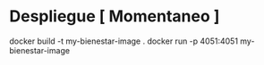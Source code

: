 # Despliegue [ Momentaneo ]

docker build -t my-bienestar-image .
docker run -p 4051:4051 my-bienestar-image